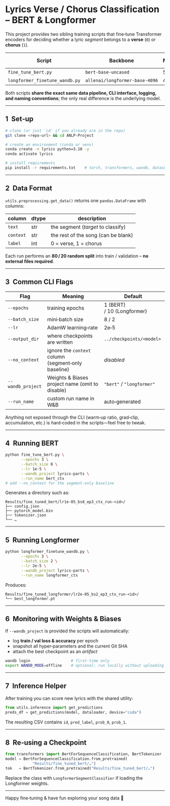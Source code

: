 # Lyrics Verse / Chorus Classification – BERT **&** Longformer

This project provides two sibling training scripts that fine‑tune Transformer encoders for deciding whether a lyric *segment* belongs to a **verse** (`0`) or **chorus** (`1`).

| Script                         | Backbone                       | Max Tokens | Recommended Batch |
| ------------------------------ | ------------------------------ | ---------- | ----------------- |
| `fine_tune_bert.py`            | `bert‑base‑uncased`            | 512        | 8                 |
| `longformer_finetune_wandb.py` | `allenai/longformer‑base‑4096` | 4 096      | 2                 |

Both scripts **share the exact same data pipeline, CLI interface, logging, and naming conventions**; the only real difference is the underlying model.

---

## 1  Set‑up

```bash
# clone (or just `cd` if you already are in the repo)
git clone <repo‑url> && cd ANLP-Project

# create an environment (conda or venv)
conda create -n lyrics python=3.10 -y
conda activate lyrics

# install requirements
pip install -r requirements.txt    # torch, transformers, wandb, datasets, tqdm, …
```

---

## 2  Data Format

`utils.preprocessing.get_data()` returns one `pandas.DataFrame` with columns:

| column    | dtype | description                         |
| --------- | ----- | ----------------------------------- |
| `text`    | str   | the segment (*target* to classify)  |
| `context` | str   | the rest of the song (can be blank) |
| `label`   | int   | 0 = verse, 1 = chorus               |

Each run performs an **80 / 20 random split** into train / validation – **no external files required**.

---

## 3  Common CLI Flags

| Flag              | Meaning                                             | Default                    |
| ----------------- | --------------------------------------------------- | -------------------------- |
| `--epochs`        | training epochs                                     | 1 (BERT) / 10 (Longformer) |
| `--batch_size`    | mini‑batch size                                     | 8 / 2                      |
| `--lr`            | AdamW learning‑rate                                 | 2e‑5                       |
| `--output_dir`    | where checkpoints are written                       | `../checkpoints/<model>`   |
| `--no_context`    | ignore the `context` column (segment‑only baseline) | *disabled*                 |
| `--wandb_project` | Weights & Biases project name (omit to disable)     | `"bert"` / `"longformer"`  |
| `--run_name`      | custom run name in W\&B                             | auto‑generated             |

Anything not exposed through the CLI (warm‑up ratio, grad‑clip, accumulation, etc.) is hard‑coded in the scripts—feel free to tweak.

---

## 4  Running BERT

```bash
python fine_tune_bert.py \
       --epochs 3 \
       --batch_size 8 \
       --lr 1e-5 \
       --wandb_project lyrics-parts \
       --run_name bert_ctx
# add --no_context for the segment‑only baseline
```

Generates a directory such as:

```
Results/fine_tuned_bert/lr1e-05_bs8_ep3_ctx_run-<id>/
├── config.json
├── pytorch_model.bin
├── tokenizer.json
└── …
```

---

## 5  Running Longformer

```bash
python longformer_finetune_wandb.py \
       --epochs 3 \
       --batch_size 2 \
       --lr 2e-5 \
       --wandb_project lyrics-parts \
       --run_name longformer_ctx
```

Produces:

```
Results/fine_tuned_longformer/lr2e-05_bs2_ep3_ctx_run-<id>/
└── best_longformer.pt
```

---

## 6  Monitoring with Weights & Biases

If `--wandb_project` is provided the scripts will automatically:

* log **train / val loss & accuracy** per epoch
* snapshot all hyper‑parameters and the current Git SHA
* attach the best checkpoint as an *artifact*

```bash
wandb login                  # first‑time only
export WANDB_MODE=offline    # optional: run locally without uploading
```

---

## 7  Inference Helper

After training you can score new lyrics with the shared utility:

```python
from utils.inference import get_predictions
preds_df = get_predictions(model, dataloader, device="cuda")
```

The resulting CSV contains `id`, `pred_label`, `prob_0`, `prob_1`.

---

## 8  Re‑using a Checkpoint

```python
from transformers import BertForSequenceClassification, BertTokenizer
model = BertForSequenceClassification.from_pretrained(
            "Results/fine_tuned_bert/…")
tok   = BertTokenizer.from_pretrained("Results/fine_tuned_bert/…")
```

Replace the class with `LongformerSegmentClassifier` if loading the Longformer weights.

---

Happy fine‑tuning & have fun exploring your song data 🎵
